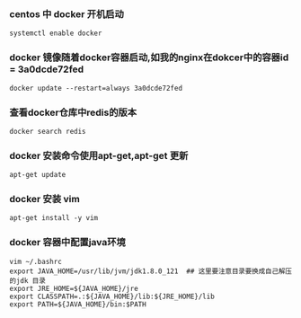 
### centos 中 docker 开机启动

```
systemctl enable docker
```

### docker 镜像随着docker容器启动,如我的nginx在dokcer中的容器id = 3a0dcde72fed
```
docker update --restart=always 3a0dcde72fed  
```

### 查看docker仓库中redis的版本
```
docker search redis
```
### docker 安装命令使用apt-get,apt-get 更新
```
apt-get update
```

### docker 安装 vim
```
apt-get install -y vim
```

### docker 容器中配置java环境
```
vim ~/.bashrc
export JAVA_HOME=/usr/lib/jvm/jdk1.8.0_121  ## 这里要注意目录要换成自己解压的jdk 目录
export JRE_HOME=${JAVA_HOME}/jre  
export CLASSPATH=.:${JAVA_HOME}/lib:${JRE_HOME}/lib  
export PATH=${JAVA_HOME}/bin:$PATH 
```
